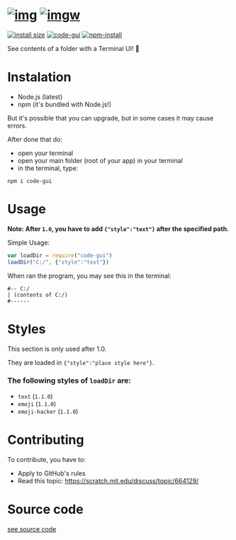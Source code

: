 <!-- Logo -->
# [![img](https://u.cubeupload.com/Wojtek_Game/codeguilogo.png#gh-dark-mode-only)](https://github.com/WojtekCodesToday/code-gui/) [![imgw](https://u.cubeupload.com/Wojtek_Game/codeguilogowhite.png#gh-light-mode-only)](https://github.com/WojtekCodesToday/code-gui/)
[![install size](https://packagephobia.com/badge?p=code-gui)](https://packagephobia.com/result?p=code-gui)
[![code-gui](https://snyk.io/advisor/npm-package/code-gui/badge.svg)](https://snyk.io/advisor/npm-package/code-gui)
[![npm-install](https://nodei.co/npm/code-gui.png?mini=true)](https://npmjs.com/package/code-gui)

See contents of a folder with a Terminal UI! 🤩
# Instalation
 - Node.js (latest)
 - npm (it's bundled with Node.js!)
 
 But it's possible that you can upgrade, but in some cases it may cause errors.

 After done that do:
 
  - open your terminal
  - open your main folder (root of your app) in your terminal
  - in the terminal, type:
 ```console
 npm i code-gui
 ```
# Usage
__Note: After ```1.0```, you have to add ```{"style":"text"}``` after the specified path.__

Simple Usage:
```javascript
var loadDir = require("code-gui")
loadDir("C:/", {"style":"text"})
```
When ran the program, you may see this in the terminal:
```console
#-- C:/
| (contents of C:/)
#------
```
# Styles
This section is only used after 1.0.

They are loaded in ```{"style":"place style here"}```.

### The following styles of ```loadDir``` are:
 - ```text``` (```1.1.0```)
 - ```emoji``` (```1.1.0```)
 - ```emoji-hacker``` (```1.1.0```)
# Contributing
To contribute, you have to:
 -  Apply to GitHub's rules
 - Read this topic: https://scratch.mit.edu/discuss/topic/664129/
 # Source code
 [see source code](https://unpkg.com/code-gui/)
